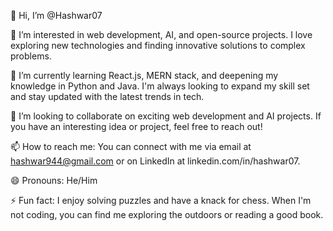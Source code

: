 👋 Hi, I’m @Hashwar07

👀 I’m interested in web development, AI, and open-source projects. I love exploring new technologies and finding innovative solutions to complex problems.

🌱 I’m currently learning React.js, MERN stack, and deepening my knowledge in Python and Java. I'm always looking to expand my skill set and stay updated with the latest trends in tech.

💞️ I’m looking to collaborate on exciting web development and AI projects. If you have an interesting idea or project, feel free to reach out!

📫 How to reach me: You can connect with me via email at hashwar944@gmail.com or on LinkedIn at linkedin.com/in/hashwar07.

😄 Pronouns: He/Him

⚡ Fun fact: I enjoy solving puzzles and have a knack for chess. When I'm not coding, you can find me exploring the outdoors or reading a good book.

<!---
Hashwar07/Hashwar07 is a ✨ special ✨ repository because its `README.md` (this file) appears on your GitHub profile.
You can click the Preview link to take a look at your changes.
--->
